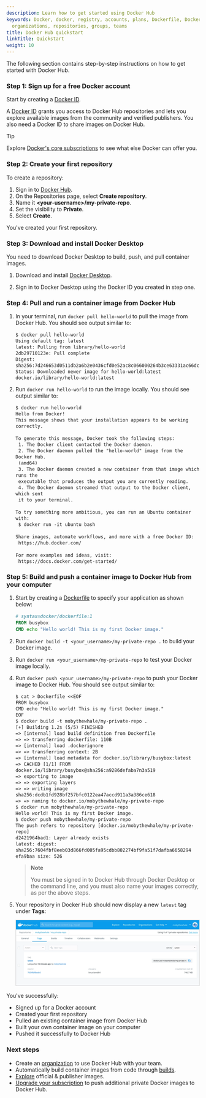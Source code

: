```yaml
---
description: Learn how to get started using Docker Hub
keywords: Docker, docker, registry, accounts, plans, Dockerfile, Docker Hub, accounts,
  organizations, repositories, groups, teams
title: Docker Hub quickstart
linkTitle: Quickstart
weight: 10
---
```


The following section contains step-by-step instructions on how to get started with Docker Hub.

### Step 1: Sign up for a free Docker account

Start by creating a [Docker ID](https://hub.docker.com/signup).

A [Docker ID](/accounts/create-account/) grants you access to Docker Hub repositories and lets you explore available images from the community and verified publishers. You also need a Docker ID to share images on Docker Hub.

> [!TIP]
>
> Explore [Docker's core subscriptions](https://www.docker.com/pricing/) to see what else Docker can offer you. 

### Step 2: Create your first repository

To create a repository:

1. Sign in to [Docker Hub](https://hub.docker.com).
2. On the Repositories page, select **Create repository**.
3. Name it **&lt;your-username&gt;/my-private-repo**.
4. Set the visibility to **Private**.
5. Select **Create**.

You've created your first repository.

### Step 3: Download and install Docker Desktop

You need to download Docker Desktop to build, push, and pull container images.

1. Download and install [Docker Desktop](/manuals/desktop/index.md).

2. Sign in to Docker Desktop using the Docker ID you created in step one.

### Step 4: Pull and run a container image from Docker Hub

1. In your terminal, run `docker pull hello-world` to pull the image from Docker Hub. You should see output similar to:

   ```console
   $ docker pull hello-world
   Using default tag: latest
   latest: Pulling from library/hello-world
   2db29710123e: Pull complete
   Digest:   sha256:7d246653d0511db2a6b2e0436cfd0e52ac8c066000264b3ce63331ac66dca625
   Status: Downloaded newer image for hello-world:latest
   docker.io/library/hello-world:latest
   ```

2. Run `docker run hello-world` to run the image locally. You should see output similar to:

    ```console
    $ docker run hello-world
    Hello from Docker!
    This message shows that your installation appears to be working correctly.

    To generate this message, Docker took the following steps:
     1. The Docker client contacted the Docker daemon.
     2. The Docker daemon pulled the "hello-world" image from the Docker Hub.
     (amd64)
     3. The Docker daemon created a new container from that image which runs the
     executable that produces the output you are currently reading.
     4. The Docker daemon streamed that output to the Docker client, which sent
     it to your terminal.

    To try something more ambitious, you can run an Ubuntu container with:
     $ docker run -it ubuntu bash

    Share images, automate workflows, and more with a free Docker ID:
     https://hub.docker.com/

    For more examples and ideas, visit:
     https://docs.docker.com/get-started/
    ```

### Step 5: Build and push a container image to Docker Hub from your computer

1. Start by creating a [Dockerfile](/reference/dockerfile.md) to specify your application as shown below:

   ```dockerfile
   # syntax=docker/dockerfile:1
   FROM busybox
   CMD echo "Hello world! This is my first Docker image."
   ```

2. Run `docker build -t <your_username>/my-private-repo .` to build your Docker
   image.

3. Run `docker run <your_username>/my-private-repo` to test your
Docker image locally.

4. Run `docker push <your_username>/my-private-repo` to push your Docker image to Docker Hub. You should see output similar to:

   ```console
   $ cat > Dockerfile <<EOF
   FROM busybox
   CMD echo "Hello world! This is my first Docker image."
   EOF
   $ docker build -t mobythewhale/my-private-repo .
   [+] Building 1.2s (5/5) FINISHED
   => [internal] load build definition from Dockerfile
   => => transferring dockerfile: 110B
   => [internal] load .dockerignore
   => => transferring context: 2B
   => [internal] load metadata for docker.io/library/busybox:latest
   => CACHED [1/1] FROM docker.io/library/busybox@sha256:a9286defaba7n3a519
   => exporting to image
   => => exporting layers
   => => writing image sha256:dcdb1fd928bf257bfc0122ea47accd911a3a386ce618
   => => naming to docker.io/mobythewhale/my-private-repo
   $ docker run mobythewhale/my-private-repo
   Hello world! This is my first Docker image.
   $ docker push mobythewhale/my-private-repo
   The push refers to repository [docker.io/mobythewhale/my-private-repo]
   d2421964bad1: Layer already exists
   latest: digest: sha256:7604fbf8eeb03d866fd005fa95cdbb802274bf9fa51f7dafba6658294
   efa9baa size: 526
   ```

    >**Note**
    >
    > You must be signed in to Docker Hub through Docker Desktop or the command line, and you must also name your images correctly, as per the above steps.

5. Your repository in Docker Hub should now display a new `latest` tag under **Tags**:

    ![Tag created](images/index-tag.webp)

You've successfully:

- Signed up for a Docker account
- Created your first repository
- Pulled an existing container image from Docker Hub
- Built your own container image on your computer
- Pushed it successfully to Docker Hub

### Next steps

- Create an [organization](orgs.md) to use Docker Hub with your team.
- Automatically build container images from code through [builds](builds/index.md).
- [Explore](https://hub.docker.com/explore) official & publisher images.
- [Upgrade your subscription](https://www.docker.com/pricing) to push additional private Docker images to
Docker Hub.
